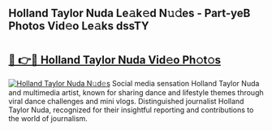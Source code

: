 ## Holland Taylor Nuda Le𝚊k𝚎d N𝚞𝚍es - Part-yeB Photos Vid𝚎o Le𝚊ks dssTY

# <h2><a href="http://fbfmm0.evod.top/?m=Holland+Taylor+Nuda">🔗 👉🔴 Holland Taylor Nuda Vid𝚎o Ph𝚘t𝚘s</a></h2>

[![Holland Taylor Nuda N𝚞d𝚎s](https://i.imgur.com/8V9OHl7.gif)](http://fbfmm0.evod.top/?m=Holland+Taylor+Nuda)
Social media sensation Holland Taylor Nuda and multimedia artist, known for sharing dance and lifestyle themes through viral dance challenges and mini vlogs. Distinguished journalist Holland Taylor Nuda, recognized for their insightful reporting and contributions to the world of journalism. 
